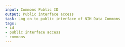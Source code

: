 ```yaml
---
input: Commons Public ID
output: Public interface access
task: Log on to public interface of NIH Data Commons
tags:
- id
- public interface access
- commons
---
```

